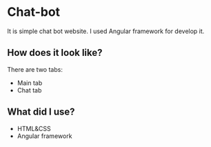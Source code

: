 # Chat-bot
It is simple chat bot website. I used Angular framework for develop it.

## How does it look like?
There are two tabs:
* Main tab
* Chat tab

## What did I use?
* HTML&CSS
* Angular framework
